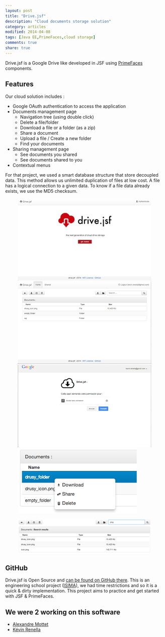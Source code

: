 ```yaml
---
layout: post
title: "Drive.jsf"
description: "Cloud documents storage solution"
category: articles
modified: 2014-04-08
tags: [Java EE,PrimeFaces,cloud storage]
comments: true
share: true
---
```


Drive.jsf is a Google Drive like developed in JSF using [PrimeFaces](http://primefaces.org/) components.

## Features

Our cloud solution includes :

- Google OAuth authentication to access the application
- Documents management page
    - Navigation tree (using double click)
    - Delete a file/folder
    - Download a file or a folder (as a zip)
    - Share a document
    - Upload a file / Create a new folder
    - Find your documents
- Sharing management page
    - See documents you shared
    - See documents shared to you
- Contextual menus

For that project, we used a smart database structure that store decoupled data. This method allows us unlimited duplication of files at low cost. A file has a logical connection to a given data. To know if a file data already exists, we use the MD5 checksum.

<div class="zoom-gallery">
    <figure class="half">
        <a href="/images/drive-jsf/drive-index.png"><img src="/images/drive-jsf/drive-index-small.png" /></a>
        <a href="/images/drive-jsf/files-list.png"><img src="/images/drive-jsf/files-list-small.png" /></a>
        <a href="/images/drive-jsf/google-authentication.png"><img src="/images/drive-jsf/google-authentication-small.png" /></a>
        <a href="/images/drive-jsf/context-menu.png"><img src="/images/drive-jsf/context-menu.png" /></a>
    </figure>
    <figure>
        <a href="/images/drive-jsf/search.png" class="image-link"><img src="/images/drive-jsf/search.png" /></a>
    </figure>
</div>

## GitHub

Drive.jsf is Open Source and [can be found on GitHub there](https://github.com/Aleanar/drive.jsf).
This is an engineering school project ([ISIMA](http://www.isima.fr)), we had time restrictions and so it is a quick & dirty implementation. This project aims to practice and get started with JSF & PrimeFaces.

## We were 2 working on this software

- [Alexandre Mottet](https://github.com/Aleanar)
- [Kévin Renella](https://github.com/Drusy)
